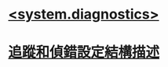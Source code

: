# [<assert>](assert-element.md)
# [<source>](source-element.md)
# [<filter>](filter-element-for-add-for-listeners-for-trace.md)
# [<sharedListeners>](sharedlisteners-element.md)
# [<sources>](sources-element.md)
# [<clear>](clear-element-for-listeners-for-trace.md)
# [<performanceCounters>](performancecounters-element.md)
# [<listeners>](listeners-element-for-source.md)
# [<remove>](remove-element-for-listeners-for-trace.md)
# [<add>](add-element-for-listeners-for-trace.md)
# [<filter>](filter-element-for-add-for-sharedlisteners.md)
# [<trace>](trace-element.md)
# [<clear>](clear-element-for-listeners-for-source.md)
# [<add>](add-element-for-switches.md)
# [<switches>](switches-element.md)
# [<add>](add-element-for-listeners-for-source.md)
# [<remove>](remove-element-for-listeners-for-source.md)
# [<system.diagnostics>](system-diagnostics-element.md)
# [追蹤和偵錯設定結構描述](index.md)
# [<add>](add-element-for-sharedlisteners.md)
# [<filter>](filter-element-for-add-for-listeners-for-source.md)
# [<listeners>](listeners-element-for-trace.md)
